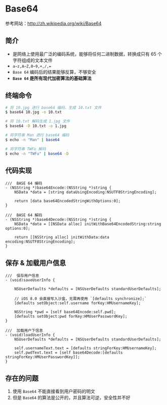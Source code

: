# Base64

参考网站：http://zh.wikipedia.org/wiki/Base64

## 简介

* 是网络上使用最广泛的编码系统，能够将任何二进制数据，转换成只有 65 个字符组成的文本文件
* `a~z,A~Z,0~9,+,/,=`
* `Base 64` 编码后的结果能够反算，不够安全
* **`Base 64` 是所有现代加密算法的基础算法**

## 终端命令

```bash
# 将 10.jpg 进行 base64 编码，生成 10.txt 文件
$ base64 10.jpg -o 10.txt

# 将 10.txt 解码生成 1.jpg 文件
$ base64 -D 10.txt -o 1.jpg

# 将字符串 Man 进行 base64 编码
$ echo -n "Man" | base64

# 将字符串 TWFu 解码
$ echo -n "TWFu" | base64 -D
```

## 代码实现

```objc
///  BASE 64 编码
- (NSString *)base64Encode:(NSString *)string {
    NSData *data = [string dataUsingEncoding:NSUTF8StringEncoding];

    return [data base64EncodedStringWithOptions:0];
}

///  BASE 64 解码
- (NSString *)base64Decode:(NSString *)string {
    NSData *data = [[NSData alloc] initWithBase64EncodedString:string options:0];

    return [[NSString alloc] initWithData:data encoding:NSUTF8StringEncoding];
}
```

## 保存 & 加载用户信息

```objc
///  保存用户信息
- (void)saveUserInfo {

    NSUserDefaults *defaults = [NSUserDefaults standardUserDefaults];

    // iOS 8.0 会直接写入沙盒，无需再使用 `[defaults synchronize];`
    [defaults setObject:self.username forKey:HMUsernameKey];

    NSString *pwd = [self base64Encode:self.pwd];
    [defaults setObject:pwd forKey:HMUserPasswordKey];
}

///  加载用户下信息
- (void)loadUserInfo {
    NSUserDefaults *defaults = [NSUserDefaults standardUserDefaults];

    self.usernameText.text = [defaults stringForKey:HMUsernameKey];
    self.pwdText.text = [self base64Decode:[defaults stringForKey:HMUserPasswordKey]];
}
```

## 存在的问题

1. 使用 `Base64` 不能直接看到用户密码的明文
2. 但是 `Base64` 的算法是公开的，并且算法可逆，安全性并不好

